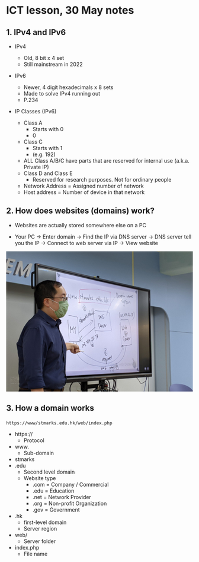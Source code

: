 # ICT lesson, 30 May notes #

## 1. IPv4 and IPv6 ##
- IPv4
    - Old, 8 bit x 4 set
    - Still mainstream in 2022

- IPv6
    - Newer, 4 digit hexadecimals x 8 sets
    - Made to solve IPv4 running out
    - P.234

- IP Classes (IPv6)
    - Class A
        - Starts with 0
        - 0 <network address> <host address> 
    - Class C
        - Starts with 1
        - (e.g. 192)
    - ALL Class A/B/C have parts that are reserved for internal use (a.k.a. Private IP)
    - Class D and Class E
        - Reserved for research purposes. Not for ordinary people
    - Network Address = Assigned number of network
    - Host address = Number of device in that network

## 2. How does websites (domains) work? ##
- Websites are actually stored somewhere else on a PC

- Your PC -> Enter domain -> Find the IP via DNS server -> DNS server tell you the IP -> Connect to web server via IP -> View website

![how-do-domains-work](/notes/2022/how-do-domains-work.jpg)

## 3. How a domain works ##

`
https://www/stmarks.edu.hk/web/index.php
`

- https://
    - Protocol
- www.
    - Sub-domain
- stmarks
- .edu
    - Second level domain
    - Website type
        - .com = Company / Commercial
        - .edu = Education
        - .net = Network Provider
        - .org = Non-profit Organization
        - .gov = Government
- .hk
     - first-level domain
     - Server region
- web/
    - Server folder
- index.php
    - File name
